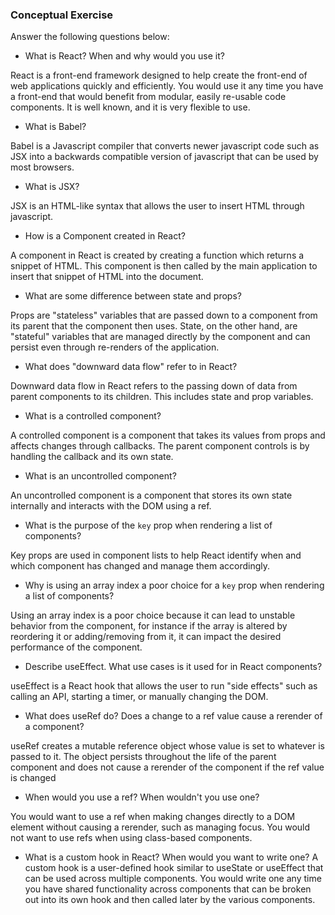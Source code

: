### Conceptual Exercise

Answer the following questions below:

- What is React? When and why would you use it?

React is a front-end framework designed to help create the front-end of web applications quickly and efficiently. You would use it any time you have a front-end that would benefit from modular, easily re-usable code components. It is well known, and it is very flexible to use.

- What is Babel?

Babel is a Javascript compiler that converts newer javascript code such as JSX into a backwards compatible version of javascript that can be used by most browsers.

- What is JSX?

JSX is an HTML-like syntax that allows the user to insert HTML through javascript.

- How is a Component created in React?

A component in React is created by creating a function which returns a snippet of HTML. This component is then called by the main application to insert that snippet of HTML into the document.

- What are some difference between state and props?

Props are "stateless" variables that are passed down to a component from its parent that the component then uses. State, on the other hand, are "stateful" variables that are managed directly by the component and can persist even through re-renders of the application.

- What does "downward data flow" refer to in React?

Downward data flow in React refers to the passing down of data from parent components to its children. This includes state and prop variables.

- What is a controlled component?

A controlled component is a component that takes its values from props and affects changes through callbacks. The parent component controls is by handling the callback and its own state.

- What is an uncontrolled component?

An uncontrolled component is a component that stores its own state internally and interacts with the DOM using a ref.

- What is the purpose of the `key` prop when rendering a list of components?

Key props are used in component lists to help React identify when and which component has changed and manage them accordingly.

- Why is using an array index a poor choice for a `key` prop when rendering a list of components?

Using an array index is a poor choice because it can lead to unstable behavior from the component, for instance if the array is altered by reordering it or adding/removing from it, it can impact the desired performance of the component.

- Describe useEffect.  What use cases is it used for in React components?

useEffect is a React hook that allows the user to run "side effects" such as calling an API, starting a timer, or manually changing the DOM.

- What does useRef do?  Does a change to a ref value cause a rerender of a component?

useRef creates a mutable reference object whose value is set to whatever is passed to it. The object persists throughout the life of the parent component and does not cause a rerender of the component if the ref value is changed

- When would you use a ref? When wouldn't you use one?

You would want to use a ref when making changes directly to a DOM element without causing a rerender, such as managing focus. You would not want to use refs when using class-based components.

- What is a custom hook in React? When would you want to write one?
A custom hook is a user-defined hook similar to useState or useEffect that can be used across multiple components. You would write one any time you have shared functionality across components that can be broken out into its own hook and then called later by the various components.